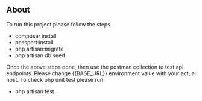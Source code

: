 
## About

To run this project please follow the steps

-  composer install
-  passport:install
-  php artisan:migrate
-  php artisan db:seed

Once the above steps done, then use the postman collection to test api endpoints. Please change {{BASE_URL}} environment value with your actual host.
To check php unit test please run 

- php artisan test




